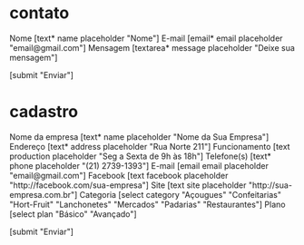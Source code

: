 # contato

<label>
  Nome [text* name placeholder "Nome"]
</label>

<label>
  E-mail [email* email placeholder "email@gmail.com"]
</label>

<label>
  Mensagem [textarea* message placeholder "Deixe sua mensagem"]
</label>

[submit "Enviar"]

# cadastro

<label>
  Nome da empresa [text* name placeholder "Nome da Sua Empresa"]
</label>

<label>
  Endereço [text* address placeholder "Rua Norte 211"]
</label>

<label>
  Funcionamento [text production placeholder "Seg a Sexta de 9h às 18h"]
</label>

<label>
  Telefone(s) [text* phone placeholder "(21) 2739-1393"]
</label>

<label>
  E-mail [email email placeholder "email@gmail.com"]
</label>

<label>
  Facebook [text facebook placeholder "http://facebook.com/sua-empresa"]
</label>

<label>
  Site [text site placeholder "http://sua-empresa.com.br"]
</label>

<label>
  Categoria [select category "Açougues" "Confeitarias" "Hort-Fruit" "Lanchonetes" "Mercados" "Padarias" "Restaurantes"]
</label>

<label>
  Plano [select plan "Básico" "Avançado"]
</label>

[submit "Enviar"]